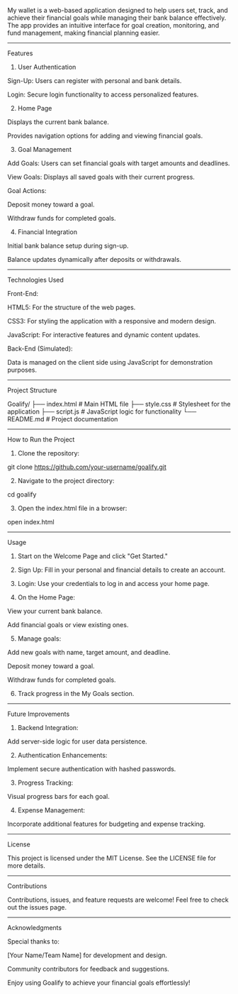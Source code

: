 My wallet is a web-based application designed to help users set, track, and achieve their financial goals while managing their bank balance effectively. The app provides an intuitive interface for goal creation, monitoring, and fund management, making financial planning easier.


---

Features

1. User Authentication

Sign-Up: Users can register with personal and bank details.

Login: Secure login functionality to access personalized features.


2. Home Page

Displays the current bank balance.

Provides navigation options for adding and viewing financial goals.


3. Goal Management

Add Goals: Users can set financial goals with target amounts and deadlines.

View Goals: Displays all saved goals with their current progress.

Goal Actions:

Deposit money toward a goal.

Withdraw funds for completed goals.



4. Financial Integration

Initial bank balance setup during sign-up.

Balance updates dynamically after deposits or withdrawals.



---

Technologies Used

Front-End:

HTML5: For the structure of the web pages.

CSS3: For styling the application with a responsive and modern design.

JavaScript: For interactive features and dynamic content updates.


Back-End (Simulated):

Data is managed on the client side using JavaScript for demonstration purposes.



---

Project Structure

Goalify/
├── index.html          # Main HTML file
├── style.css           # Stylesheet for the application
├── script.js           # JavaScript logic for functionality
└── README.md           # Project documentation


---

How to Run the Project

1. Clone the repository:

git clone https://github.com/your-username/goalify.git


2. Navigate to the project directory:

cd goalify


3. Open the index.html file in a browser:

open index.html




---

Usage

1. Start on the Welcome Page and click "Get Started."


2. Sign Up: Fill in your personal and financial details to create an account.


3. Login: Use your credentials to log in and access your home page.


4. On the Home Page:

View your current bank balance.

Add financial goals or view existing ones.



5. Manage goals:

Add new goals with name, target amount, and deadline.

Deposit money toward a goal.

Withdraw funds for completed goals.



6. Track progress in the My Goals section.




---

Future Improvements

1. Backend Integration:

Add server-side logic for user data persistence.



2. Authentication Enhancements:

Implement secure authentication with hashed passwords.



3. Progress Tracking:

Visual progress bars for each goal.



4. Expense Management:

Incorporate additional features for budgeting and expense tracking.





---

License

This project is licensed under the MIT License. See the LICENSE file for more details.


---

Contributions

Contributions, issues, and feature requests are welcome! Feel free to check out the issues page.


---

Acknowledgments

Special thanks to:

[Your Name/Team Name] for development and design.

Community contributors for feedback and suggestions.


Enjoy using Goalify to achieve your financial goals effortlessly!
